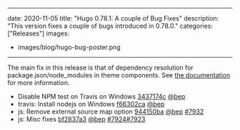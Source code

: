 
---
date: 2020-11-05
title: "Hugo 0.78.1: A couple of Bug Fixes"
description: "This version fixes a couple of bugs introduced in 0.78.0."
categories: ["Releases"]
images:
- images/blog/hugo-bug-poster.png

---

The main fix in this release is that of dependency resolution for package.json/node_modules in theme components. See [the documentation](https://gohugo.io/hugo-pipes/js/#include-dependencies-in-packagejson--node_modules) for more information.

* Disable NPM test on Travis on Windows [3437174c](https://github.com/gohugoio/hugo/commit/3437174c3a7b96925b82b351ac87530b4fa796a5) [@bep](https://github.com/bep) 
* travis: Install nodejs on Windows [f66302ca](https://github.com/gohugoio/hugo/commit/f66302ca0579171ffd1730eb8f33dd05af3d9a00) [@bep](https://github.com/bep) 
* js: Remove external source map option [944150ba](https://github.com/gohugoio/hugo/commit/944150bafbbb5c3e807ba3688174e70764dbdc64) [@bep](https://github.com/bep) [#7932](https://github.com/gohugoio/hugo/issues/7932)
* js: Misc fixes [bf2837a3](https://github.com/gohugoio/hugo/commit/bf2837a314eaf70135791984a423b0b09f58741d) [@bep](https://github.com/bep) [#7924](https://github.com/gohugoio/hugo/issues/7924)[#7923](https://github.com/gohugoio/hugo/issues/7923)



